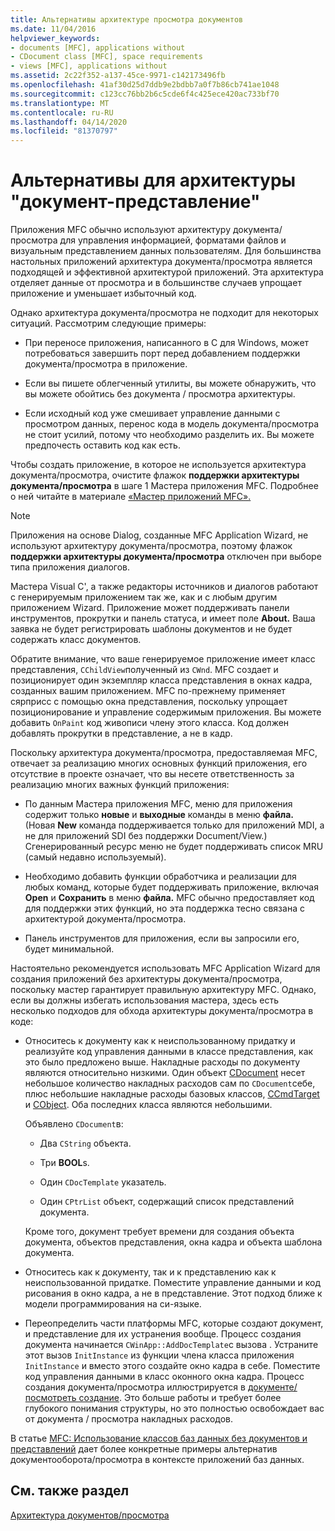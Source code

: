 ```yaml
---
title: Альтернативы архитектуре просмотра документов
ms.date: 11/04/2016
helpviewer_keywords:
- documents [MFC], applications without
- CDocument class [MFC], space requirements
- views [MFC], applications without
ms.assetid: 2c22f352-a137-45ce-9971-c142173496fb
ms.openlocfilehash: 41af30d25d7ddb9e2bdbb7a0f7b86cb741ae1048
ms.sourcegitcommit: c123cc76bb2b6c5cde6f4c425ece420ac733bf70
ms.translationtype: MT
ms.contentlocale: ru-RU
ms.lasthandoff: 04/14/2020
ms.locfileid: "81370797"
---
```

# <a name="alternatives-to-the-documentview-architecture"></a>Альтернативы для архитектуры "документ-представление"

Приложения MFC обычно используют архитектуру документа/просмотра для управления информацией, форматами файлов и визуальным представлением данных пользователям. Для большинства настольных приложений архитектура документа/просмотра является подходящей и эффективной архитектурой приложений. Эта архитектура отделяет данные от просмотра и в большинстве случаев упрощает приложение и уменьшает избыточный код.

Однако архитектура документа/просмотра не подходит для некоторых ситуаций. Рассмотрим следующие примеры:

- При переносе приложения, написанного в C для Windows, может потребоваться завершить порт перед добавлением поддержки документа/просмотра в приложение.

- Если вы пишете облегченный утилиты, вы можете обнаружить, что вы можете обойтись без документа / просмотра архитектуры.

- Если исходный код уже смешивает управление данными с просмотром данных, перенос кода в модель документа/просмотра не стоит усилий, потому что необходимо разделить их. Вы можете предпочесть оставить код как есть.

Чтобы создать приложение, в которое не используется архитектура документа/просмотра, очистите флажок **поддержки архитектуры документа/просмотра** в шаге 1 Мастера приложения MFC. Подробнее о ней читайте в материале [«Мастер приложений MFC».](../mfc/reference/mfc-application-wizard.md)

> [!NOTE]
> Приложения на основе Dialog, созданные MFC Application Wizard, не используют архитектуру документа/просмотра, поэтому флажок **поддержки архитектуры документа/просмотра** отключен при выборе типа приложения диалогов.

Мастера Visual C', а также редакторы источников и диалогов работают с генерируемым приложением так же, как и с любым другим приложением Wizard. Приложение может поддерживать панели инструментов, прокрутки и панель статуса, и имеет поле **About.** Ваша заявка не будет регистрировать шаблоны документов и не будет содержать класс документов.

Обратите внимание, что ваше генерируемое приложение имеет класс представления, `CChildView`полученный из `CWnd`. MFC создает и позиционирует один экземпляр класса представления в окнах кадра, созданных вашим приложением. MFC по-прежнему применяет сярприсс с помощью окна представления, поскольку упрощает позиционирование и управление содержимым приложения. Вы можете добавить `OnPaint` код живописи члену этого класса. Код должен добавлять прокрутки в представление, а не в кадр.

Поскольку архитектура документа/просмотра, предоставляемая MFC, отвечает за реализацию многих основных функций приложения, его отсутствие в проекте означает, что вы несете ответственность за реализацию многих важных функций приложения:

- По данным Мастера приложения MFC, меню для приложения содержит только **новые** и **выходные** команды в меню **файла.** (Новая **New** команда поддерживается только для приложений MDI, а не для приложений SDI без поддержки Document/View.) Сгенерированный ресурс меню не будет поддерживать список MRU (самый недавно используемый).

- Необходимо добавить функции обработчика и реализации для любых команд, которые будет поддерживать приложение, включая **Open** и **Сохранить** в меню **файла.** MFC обычно предоставляет код для поддержки этих функций, но эта поддержка тесно связана с архитектурой документа/просмотра.

- Панель инструментов для приложения, если вы запросили его, будет минимальной.

Настоятельно рекомендуется использовать MFC Application Wizard для создания приложений без архитектуры документа/просмотра, поскольку мастер гарантирует правильную архитектуру MFC. Однако, если вы должны избегать использования мастера, здесь есть несколько подходов для обхода архитектуры документа/просмотра в коде:

- Относитесь к документу как к неиспользованному придатку и реализуйте код управления данными в классе представления, как это было предложено выше. Накладные расходы по документу являются относительно низкими. Один объект [CDocument](../mfc/reference/cdocument-class.md) несет небольшое количество накладных расходов сам по `CDocument`себе, плюс небольшие накладные расходы базовых классов, [CCmdTarget](../mfc/reference/ccmdtarget-class.md) и [CObject](../mfc/reference/cobject-class.md). Оба последних класса являются небольшими.

   Объявлено `CDocument`в:

  - Два `CString` объекта.

  - Три **BOOL**s.

  - Один `CDocTemplate` указатель.

  - Один `CPtrList` объект, содержащий список представлений документа.

  Кроме того, документ требует времени для создания объекта документа, объектов представления, окна кадра и объекта шаблона документа.

- Относитесь как к документу, так и к представлению как к неиспользованной придатке. Поместите управление данными и код рисования в окно кадра, а не в представление. Этот подход ближе к модели программирования на си-языке.

- Переопределить части платформы MFC, которые создают документ, и представление для их устранения вообще. Процесс создания документа начинается `CWinApp::AddDocTemplate`с вызова . Устраните этот вызов `InitInstance` из функции члена класса приложения `InitInstance` и вместо этого создайте окно кадра в себе. Поместите код управления данными в класс оконного окна кадра. Процесс создания документа/просмотра иллюстрируется в [документе/посмотреть создание](../mfc/document-view-creation.md). Это больше работы и требует более глубокого понимания структуры, но это полностью освобождает вас от документа / просмотра накладных расходов.

В статье [MFC: Использование классов баз данных без документов и представлений](../data/mfc-using-database-classes-without-documents-and-views.md) дает более конкретные примеры альтернатив документооборота/просмотра в контексте приложений баз данных.

## <a name="see-also"></a>См. также раздел

[Архитектура документов/просмотра](../mfc/document-view-architecture.md)

